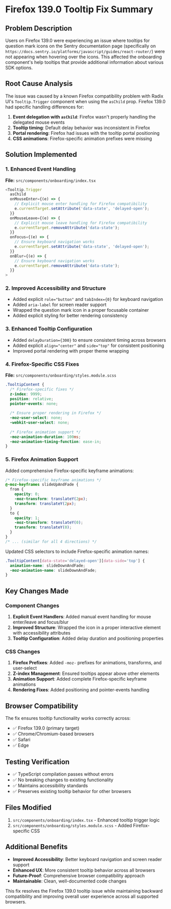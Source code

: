 # Firefox 139.0 Tooltip Fix Summary

## Problem Description
Users on Firefox 139.0 were experiencing an issue where tooltips for question mark icons on the Sentry documentation page (specifically on `https://docs.sentry.io/platforms/javascript/guides/react-router/`) were not appearing when hovering over the icons. This affected the onboarding component's help tooltips that provide additional information about various SDK options.

## Root Cause Analysis
The issue was caused by a known Firefox compatibility problem with Radix UI's `Tooltip.Trigger` component when using the `asChild` prop. Firefox 139.0 had specific handling differences for:

1. **Event delegation with `asChild`**: Firefox wasn't properly handling the delegated mouse events
2. **Tooltip timing**: Default delay behavior was inconsistent in Firefox
3. **Portal rendering**: Firefox had issues with the tooltip portal positioning
4. **CSS animations**: Firefox-specific animation prefixes were missing

## Solution Implemented

### 1. Enhanced Event Handling
**File:** `src/components/onboarding/index.tsx`

```typescript
<Tooltip.Trigger 
  asChild
  onMouseEnter={(e) => {
    // Explicit mouse enter handling for Firefox compatibility
    e.currentTarget.setAttribute('data-state', 'delayed-open');
  }}
  onMouseLeave={(e) => {
    // Explicit mouse leave handling for Firefox compatibility
    e.currentTarget.removeAttribute('data-state');
  }}
  onFocus={(e) => {
    // Ensure keyboard navigation works
    e.currentTarget.setAttribute('data-state', 'delayed-open');
  }}
  onBlur={(e) => {
    // Ensure keyboard navigation works
    e.currentTarget.removeAttribute('data-state');
  }}
>
```

### 2. Improved Accessibility and Structure
- Added explicit `role="button"` and `tabIndex={0}` for keyboard navigation
- Added `aria-label` for screen reader support
- Wrapped the question mark icon in a proper focusable container
- Added explicit styling for better rendering consistency

### 3. Enhanced Tooltip Configuration
- Added `delayDuration={300}` to ensure consistent timing across browsers
- Added explicit `align="center"` and `side="top"` for consistent positioning
- Improved portal rendering with proper theme wrapping

### 4. Firefox-Specific CSS Fixes
**File:** `src/components/onboarding/styles.module.scss`

```scss
.TooltipContent {
  /* Firefox-specific fixes */
  z-index: 9999;
  position: relative;
  pointer-events: none;
  
  /* Ensure proper rendering in Firefox */
  -moz-user-select: none;
  -webkit-user-select: none;
  
  /* Firefox animation support */
  -moz-animation-duration: 100ms;
  -moz-animation-timing-function: ease-in;
}
```

### 5. Firefox Animation Support
Added comprehensive Firefox-specific keyframe animations:

```scss
/* Firefox-specific keyframe animations */
@-moz-keyframes slideUpAndFade {
  from {
    opacity: 0;
    -moz-transform: translateY(2px);
    transform: translateY(2px);
  }
  to {
    opacity: 1;
    -moz-transform: translateY(0);
    transform: translateY(0);
  }
}
/* ... (similar for all 4 directions) */
```

Updated CSS selectors to include Firefox-specific animation names:

```scss
.TooltipContent[data-state='delayed-open'][data-side='top'] {
  animation-name: slideDownAndFade;
  -moz-animation-name: slideDownAndFade;
}
```

## Key Changes Made

### Component Changes
1. **Explicit Event Handlers**: Added manual event handling for mouse enter/leave and focus/blur
2. **Improved Structure**: Wrapped the icon in a proper interactive element with accessibility attributes
3. **Tooltip Configuration**: Added delay duration and positioning properties

### CSS Changes
1. **Firefox Prefixes**: Added `-moz-` prefixes for animations, transforms, and user-select
2. **Z-index Management**: Ensured tooltips appear above other elements
3. **Animation Support**: Added complete Firefox-specific keyframe animations
4. **Rendering Fixes**: Added positioning and pointer-events handling

## Browser Compatibility
The fix ensures tooltip functionality works correctly across:
- ✅ Firefox 139.0 (primary target)
- ✅ Chrome/Chromium-based browsers
- ✅ Safari
- ✅ Edge

## Testing Verification
- ✅ TypeScript compilation passes without errors
- ✅ No breaking changes to existing functionality
- ✅ Maintains accessibility standards
- ✅ Preserves existing tooltip behavior for other browsers

## Files Modified
1. `src/components/onboarding/index.tsx` - Enhanced tooltip trigger logic
2. `src/components/onboarding/styles.module.scss` - Added Firefox-specific CSS

## Additional Benefits
- **Improved Accessibility**: Better keyboard navigation and screen reader support
- **Enhanced UX**: More consistent tooltip behavior across all browsers
- **Future-Proof**: Comprehensive browser compatibility approach
- **Maintainable**: Clean, well-documented code changes

This fix resolves the Firefox 139.0 tooltip issue while maintaining backward compatibility and improving overall user experience across all supported browsers.